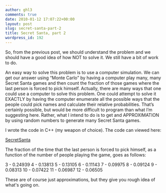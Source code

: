 ```yaml
---
author: ghl3
comments: true
date: 2010-01-12 17:07:22+00:00
layout: post
slug: secret-santa-part-2
title: Secret Santa, part 2
wordpress_id: 192
---
```


So, from the previous post, we should understand the problem and we should have a good idea of how NOT to solve it.  We still have a bit of work to do.

An easy way to solve this problem is to use a computer simulation.  We can get our answer using “Monte Carlo” by having a computer play many, many Secret Santa games and then count the fraction of those games where the last person is forced to pick himself.  Actually, there are many ways that one could use a computer to solve this problem.  One could attempt to solve it EXACTLY by having the computer enumerate all the possible ways that the people could pick names and calculate their relative probabilities.  That’s certainly possible, but would be more difficult to program than what I’m suggesting here.  Rather, what I intend to do is to get and APPROXIMATION by using random numbers to generate many Secret Santa games.

I wrote the code in C++ (my weapon of choice).  The code can viewed here:

[SecretSanta](/static/uploads/2010/01/secretsanta5.pdf)

The fraction of the time that the last person is forced to pick himself, as a function of the number of people playing the game, goes as follows:

3 - 0.24939
4 - 0.13813
5 - 0.13105
6 - 0.11143
7 - 0.09975
8 - 0.09124
9 - 0.08313
10 - 0.07422
11 - 0.06987
12 - 0.06505

These are of course just approximations, but they give you rough idea of what's going on.
